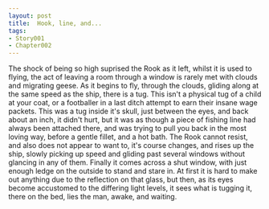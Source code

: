 ```yaml
---
layout: post
title:  Hook, line, and...
tags:
- Story001
- Chapter002
---
```


The shock of being so high suprised the Rook as it left, whilst it is used to flying, the act of leaving a room through a window is rarely met with clouds and migrating geese.  As it begins to fly, through the clouds, gliding along at the same speed as the ship, there is a tug.  This isn't a physical tug of a child at your coat, or a footballer in a last ditch attempt to earn their insane wage packets.  This was a tug inside it's skull, just between the eyes, and back about an inch, it didn't hurt, but it was as though a piece of fishing line had always been attached there, and was trying to pull you back in the most loving way, before a gentle fillet, and a hot bath.  The Rook cannot resist, and also does not appear to want to, it's course changes, and rises up the ship, slowly picking up speed and gliding past several windows without glancing in any of them.  Finally it comes across a shut window, with just enough ledge on the outside to stand and stare in.  At first it is hard to make out anything due to the reflection on that glass, but then, as its eyes become accustomed to the differing light levels, it sees what is tugging it, there on the bed, lies the man, awake, and waiting.